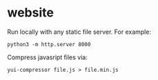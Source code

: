 # website

Run locally with any static file server. For example:
```
python3 -m http.server 8000
```

Compress javasript files via:
```
yui-compressor file.js > file.min.js
```

